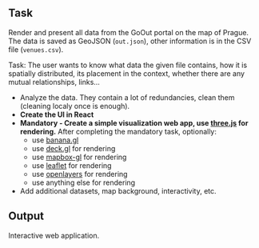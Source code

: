 ## Task

Render and present all data from the GoOut portal on the map of Prague. The data is saved as GeoJSON (`out.json`), other information is in the CSV file (`venues.csv`).

Task: The user wants to know what data the given file contains, how it is spatially distributed, its placement in the context, whether there are any mutual relationships, links...

- Analyze the data. They contain a lot of redundancies, clean them (cleaning localy once is enough).
- **Create the UI in React**
- **Mandatory - Create a simple visualization web app, use [three.js](https://threejs.org/) for rendering.** After completing the mandatory task, optionally:
  - use [banana.gl](https://github.com/vojtatom/banana.gl)
  - use [deck.gl](https://deck.gl/#/) for rendering
  - use [mapbox-gl](https://docs.mapbox.com/mapbox-gl-js/api/) for rendering
  - use [leaflet](https://leafletjs.com/) for rendering
  - use [openlayers](https://openlayers.org/) for rendering
  - use anything else for rendering
- Add additional datasets, map background, interactivity, etc.

## Output

Interactive web application.
